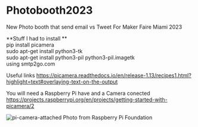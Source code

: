 # Photobooth2023

New Photo booth that send email vs Tweet For Maker Faire Miami 2023

**Stuff I had to install  **<br/>
pip install picamera  <br/>
sudo apt-get install python3-tk  <br/>
sudo apt-get install python3-pil python3-pil.imagetk <br/>
using smtp2go.com

Useful links 
https://picamera.readthedocs.io/en/release-1.13/recipes1.html?highlight=text#overlaying-text-on-the-output

You will need a Raspberry Pi have and a Camera conected
https://projects.raspberrypi.org/en/projects/getting-started-with-picamera/2


![pi-camera-attached](https://user-images.githubusercontent.com/1426877/227970625-08ccf26c-f8ca-4326-8524-e4d1b1b046fe.jpg)
Photo from Raspberry Pi Foundation 
